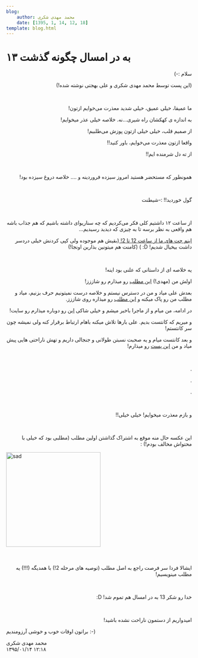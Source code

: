 ```yaml
---
blog:
    author: محمد مهدی شکری
    date: [1395, 1, 14, 12, 18]
template: blog.html
---
```

# ۱۳ به در امسال چگونه گذشت

<div class="cnt">
<p dir="rtl">سلام :-)</p>
<p dir="rtl">(این پست توسط محمد مهدی شکری و علی بهجتی نوشته شده!)</p>
<p><br/></p>
<p dir="rtl">ما عمیقا، خیلی عمیق، خیلی شدید معذرت می‌خوایم ازتون!</p>
<p dir="rtl">به اندازه ی کهکشان راه شیری…نه. خلاصه خیلی عذر میخوایم!</p>
<p dir="rtl">از صمیم قلب، خیلی خیلی ازتون پوزش می‌طلبیم!</p>
<p dir="rtl">واقعا ازتون معذرت می‌خوایم، باور کنید!!</p>
<p dir="rtl">از ته دل شرمنده ایم!!</p>
<p><br/></p>
<p dir="rtl">همونطور که مستحضر هستید امروز سیزده‌ فروردینه و …. خلاصه دروغ سیزده بود!</p>
<p dir="rtl"><br/></p>
<p dir="rtl">گول خوردید!! :-شیطنت</p>
<p dir="rtl"><br/></p>
<p dir="rtl">از ساعت ۱۲ داشتیم کلی فکر می‌کردیم که چه سناریو‌ای داشته باشیم که هم جذاب باشه هم واقعی به نظر برسه تا به چیزی که دیدید رسیدیم...</p>
<p dir="rtl"><a href="https://docs.google.com/document/d/1u0nDZ4r3o_M6V__bCWAfZ62nDD4RmxkKXTu9nGicS4w/edit?usp=sharing">اینم چت های ما از ساعت 12 تا 2! </a>(بقیش هم موجوده ولی کپی کردنش خیلی دردسر داشت بیخیال شدیم! D: ) (کامنت هم میتونین بذارین اونجا!)</p>
<p><br/></p>
<p dir="rtl">یه خلاصه ای از داستانی که علنی بود اینه!</p>
<p dir="rtl">اولش من (مهدی!) <a href="http://shaazzz.ir/1395/01/13/whattodountilm2" target="_blank">این مطلب</a> رو میذارم رو شاززز!</p>
<p dir="rtl">بعدش علی میاد و من در دسترس نیستم و خلاصه درست نمیتونیم حرف بزنیم، میاد و مطلب من رو پاک میکنه و <a href="http://shaazzz.ir/1395/01/13/road-to-m2">این مطلب</a> رو میذاره روی شاززز.</p>
<p dir="rtl">در ادامه، من میام و از ماجرا باخبر میشم و خیلی شاکی <a href="http://shaazzz.ir/1395/01/13/whattodountillm2">این</a> رو دوباره میذارم رو سایت!</p>
<p dir="rtl">و میریم که کانتست بدیم. علی بارها تلاش میکنه باهام ارتباط برقرار کنه ولی نمیشه چون سر کانتستم!</p>
<p dir="rtl">و بعد کانتست میام و یه صحبت نسبتن طولانی و جنجالی داریم و تهش ناراحتی هایی پیش میاد و من <a href="http://shaazzz.ir/1395/01/13/sad_smiley">این پست</a> رو میذارم!</p>
<p><br/></p>
<p dir="rtl">.</p>
<p dir="rtl">.</p>
<p dir="rtl">.</p>
<p><br/></p>
<p dir="rtl">و بازم معذرت میخوایم! خیلی خیلی!!</p>
<p><br/></p>
<p dir="rtl">این عکسه حال منه موقع به اشتراک گذاشتن اولین مطلب (مطلبی بود که خیلی با محتواش مخالف بودم!) :</p>
<p></p>
<div><a href="//bayanbox.ir/info/3947760636013275240/sticker" target="_blank"><img alt="sad" height="256" src="//bayanbox.ir/view/3947760636013275240/sticker.jpg" title="sticker" width="256"/></a></div>
<br/><br/><p dir="rtl">ایشالا فردا سر فرصت راجع به اصل مطلب (توصیه های مرحله 2!) با همدیگه (!!!) یه مطلب مینویسیم!</p>
<p><br/></p>
<p dir="rtl">خدا رو شکر 13 به در امسال هم تموم شد! D:</p>
<p><br/></p>
<p dir="rtl">امیدواریم از دستمون ناراحت نشده باشید!</p>
<p>براتون اوقات خوب و خوشی آرزومندیم :-)</p>
</div>

<div class="blog-info">
    <div class="blog-author">محمد مهدی شکری</div>
    <div class="blog-date">۱۳۹۵/۰۱/۱۴ ۱۲:۱۸</div>
</div>

